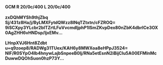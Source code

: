#### GCM R 20/0c/400 L 20/0c/400
**zxDQhMYSh9thjZbq**<br/>**Sj/431z8Ha/j/ByLMXFytdQWzz8lNqTZtxtn/cFZROQ=**<br/>**9iSCXpy3YLcbr2blTZrtLFuVvcmdIjphP1ISmZKvpDex80nZbK4dbrICe3OX0AgZHH6vHNDsp/ljxEMv...**<br/><br/>
**LHnpXVJ6Hnt8Zdbt**<br/>**u+q9zoep8/RADWg31TUex/KAH6y8MWXoa8eHPpJ3524=**<br/>**NlF/R0SYpO4Ib4hnywLajbSnpeeB0Ij/RNa5etEsnN2iBijClu5A00EFMlnMcDuwwDQOhSuon0hzP73Y...**